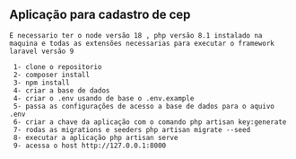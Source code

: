 
## Aplicação para cadastro de cep 
    É necessario ter o node versão 18 , php versão 8.1 instalado na maquina e todas as extensões necessarias para executar o framework laravel versão 9

     1- clone o repositorio 
     2- composer install
     3- npm install
     4- criar a base de dados 
     4- criar o .env usando de base o .env.example
     5- passa as configurações de acesso a base de dados para o aquivo .env   
     6- criar a chave da aplicação com o comando php artisan key:generate
     7- rodas as migrations e seeders php artisan migrate --seed
     8- executar a aplicação php artisan serve 
     9- acessa o host http://127.0.0.1:8000






